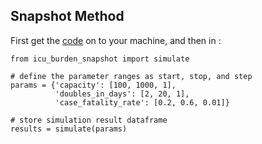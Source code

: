 ## Snapshot Method

First get the [code](https://github.com/autonomio/trauma-team-international/blob/master/icu_burden/icu_burden_snapshot.py) on to your machine, and then in :

```
from icu_burden_snapshot import simulate

# define the parameter ranges as start, stop, and step
params = {'capacity': [100, 1000, 1],
          'doubles_in_days': [2, 20, 1],
          'case_fatality_rate': [0.2, 0.6, 0.01]}

# store simulation result dataframe
results = simulate(params)
```
